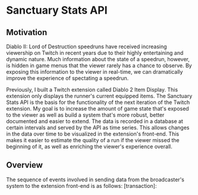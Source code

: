 Sanctuary Stats API
===

Motivation
---

Diablo II: Lord of Destruction speedruns have received increasing viewership on Twitch in recent years due to their highly entertaining and dynamic nature. Much information about the state of a speedrun, however, is hidden in game menus that the viewer rarely has a chance to observe. By exposing this information to the viewer in real-time, we can dramatically improve the experience of spectating a speedrun. 

Previously, I built a Twitch extension called Diablo 2 Item Display. This extension only displays the runner's current equipped items. The Sanctuary Stats API is the basis for the functionality of the next iteration of the Twitch extension. My goal is to increase the amount of game state that's exposed to the viewer as well as build a system that's more robust, better documented and easier to extend. The data is recorded in a database at certain intervals and served by the API as time series. This allows changes in the data over time to be visualized in the extension's front-end. This makes it easier to estimate the quality of a run if the viewer missed the beginning of it, as well as enriching the viewer's experience overall.

Overview
---
The sequence of events involved in sending data from the broadcaster's system to the extension front-end is as follows: [transaction]: 
